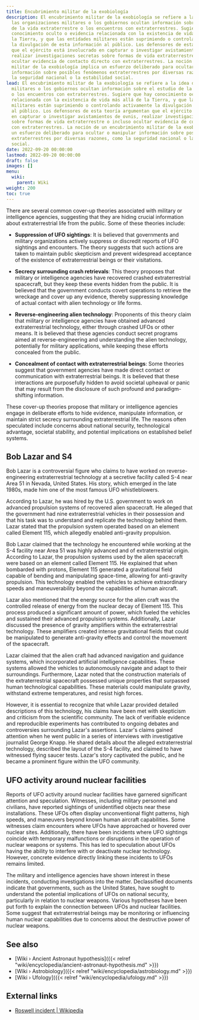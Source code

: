 ```yaml
---
title: Encubrimiento militar de la exobiología
description: El encubrimiento militar de la exobiología se refiere a la idea de que
  las organizaciones militares o los gobiernos ocultan información sobre el estudio
  de la vida extraterrestre o los encuentros con extraterrestres. Sugiere que hay
  conocimiento oculto o evidencia relacionada con la existencia de vida más allá de
  la Tierra, y que las entidades militares están suprimiendo o controlando activamente
  la divulgación de esta información al público. Los defensores de esta teoría argumentan
  que el ejército está involucrado en capturar o investigar avistamientos de ovnis,
  realizar investigaciones secretas sobre formas de vida extraterrestre o incluso
  ocultar evidencia de contacto directo con extraterrestres. La noción de un encubrimiento
  militar de la exobiología implica un esfuerzo deliberado para ocultar o manipular
  información sobre posibles fenómenos extraterrestres por diversas razones, como
  la seguridad nacional o la estabilidad social.
lead: El encubrimiento militar de la exobiología se refiere a la idea de que las organizaciones
  militares o los gobiernos ocultan información sobre el estudio de la vida extraterrestre
  o los encuentros con extraterrestres. Sugiere que hay conocimiento oculto o evidencia
  relacionada con la existencia de vida más allá de la Tierra, y que las entidades
  militares están suprimiendo o controlando activamente la divulgación de esta información
  al público. Los defensores de esta teoría argumentan que el ejército está involucrado
  en capturar o investigar avistamientos de ovnis, realizar investigaciones secretas
  sobre formas de vida extraterrestre o incluso ocultar evidencia de contacto directo
  con extraterrestres. La noción de un encubrimiento militar de la exobiología implica
  un esfuerzo deliberado para ocultar o manipular información sobre posibles fenómenos
  extraterrestres por diversas razones, como la seguridad nacional o la estabilidad
  social.
date: 2022-09-20 00:00:00
lastmod: 2022-09-20 00:00:00
draft: false
images: []
menu:
  wiki:
    parent: Wiki
weight: 200
toc: true
---
```


There are several common cover-up theories associated with military or intelligence agencies, suggesting that they are hiding crucial information about extraterrestrial life from the public. Some of these theories include:

- **Suppression of UFO sightings**: It is believed that governments and military organizations actively suppress or discredit reports of UFO sightings and encounters. The theory suggests that such actions are taken to maintain public skepticism and prevent widespread acceptance of the existence of extraterrestrial beings or their visitations.

- **Secrecy surrounding crash retrievals**: This theory proposes that military or intelligence agencies have recovered crashed extraterrestrial spacecraft, but they keep these events hidden from the public. It is believed that the government conducts covert operations to retrieve the wreckage and cover up any evidence, thereby suppressing knowledge of actual contact with alien technology or life forms.

- **Reverse-engineering alien technology**: Proponents of this theory claim that military or intelligence agencies have obtained advanced extraterrestrial technology, either through crashed UFOs or other means. It is believed that these agencies conduct secret programs aimed at reverse-engineering and understanding the alien technology, potentially for military applications, while keeping these efforts concealed from the public.

- **Concealment of contact with extraterrestrial beings**: Some theories suggest that government agencies have made direct contact or communication with extraterrestrial beings. It is believed that these interactions are purposefully hidden to avoid societal upheaval or panic that may result from the disclosure of such profound and paradigm-shifting information.

These cover-up theories propose that military or intelligence agencies engage in deliberate efforts to hide evidence, manipulate information, or maintain strict secrecy surrounding extraterrestrial life. The reasons often speculated include concerns about national security, technological advantage, societal stability, and potential implications on established belief systems.

## Bob Lazar and S4

Bob Lazar is a controversial figure who claims to have worked on reverse-engineering extraterrestrial technology at a secretive facility called S-4 near Area 51 in Nevada, United States. His story, which emerged in the late 1980s, made him one of the most famous UFO whistleblowers.

According to Lazar, he was hired by the U.S. government to work on advanced propulsion systems of recovered alien spacecraft. He alleged that the government had nine extraterrestrial vehicles in their possession and that his task was to understand and replicate the technology behind them. Lazar stated that the propulsion system operated based on an element called Element 115, which allegedly enabled anti-gravity propulsion.

Bob Lazar claimed that the technology he encountered while working at the S-4 facility near Area 51 was highly advanced and of extraterrestrial origin. According to Lazar, the propulsion systems used by the alien spacecraft were based on an element called Element 115. He explained that when bombarded with protons, Element 115 generated a gravitational field capable of bending and manipulating space-time, allowing for anti-gravity propulsion. This technology enabled the vehicles to achieve extraordinary speeds and maneuverability beyond the capabilities of human aircraft.

Lazar also mentioned that the energy source for the alien craft was the controlled release of energy from the nuclear decay of Element 115. This process produced a significant amount of power, which fueled the vehicles and sustained their advanced propulsion systems. Additionally, Lazar discussed the presence of gravity amplifiers within the extraterrestrial technology. These amplifiers created intense gravitational fields that could be manipulated to generate anti-gravity effects and control the movement of the spacecraft.

Lazar claimed that the alien craft had advanced navigation and guidance systems, which incorporated artificial intelligence capabilities. These systems allowed the vehicles to autonomously navigate and adapt to their surroundings. Furthermore, Lazar noted that the construction materials of the extraterrestrial spacecraft possessed unique properties that surpassed human technological capabilities. These materials could manipulate gravity, withstand extreme temperatures, and resist high forces.

However, it is essential to recognize that while Lazar provided detailed descriptions of this technology, his claims have been met with skepticism and criticism from the scientific community. The lack of verifiable evidence and reproducible experiments has contributed to ongoing debates and controversies surrounding Lazar's assertions. Lazar's claims gained attention when he went public in a series of interviews with investigative journalist George Knapp. He shared details about the alleged extraterrestrial technology, described the layout of the S-4 facility, and claimed to have witnessed flying saucer tests. Lazar's story captivated the public, and he became a prominent figure within the UFO community.

## UFO activity around nuclear facilities

Reports of UFO activity around nuclear facilities have garnered significant attention and speculation. Witnesses, including military personnel and civilians, have reported sightings of unidentified objects near these installations. These UFOs often display unconventional flight patterns, high speeds, and maneuvers beyond known human aircraft capabilities. Some witnesses claim encounters where UFOs have approached or hovered over nuclear sites. Additionally, there have been incidents where UFO sightings coincide with temporary malfunctions or disruptions in the operation of nuclear weapons or systems. This has led to speculation about UFOs having the ability to interfere with or deactivate nuclear technology. However, concrete evidence directly linking these incidents to UFOs remains limited.

The military and intelligence agencies have shown interest in these incidents, conducting investigations into the matter. Declassified documents indicate that governments, such as the United States, have sought to understand the potential implications of UFOs on national security, particularly in relation to nuclear weapons. Various hypotheses have been put forth to explain the connection between UFOs and nuclear facilities. Some suggest that extraterrestrial beings may be monitoring or influencing human nuclear capabilities due to concerns about the destructive power of nuclear weapons.

## See also

- [Wiki › Ancient Astronaut hypothesis]({{< relref "wiki/encyclopedia/ancient-astronaut-hypothesis.md" >}})
- [Wiki › Astrobiology]({{< relref "wiki/encyclopedia/astrobiology.md" >}})
- [Wiki › Ufology]({{< relref "wiki/encyclopedia/ufology.md" >}})

## External links

- [Roswell incident | Wikipedia](https://en.wikipedia.org/wiki/Roswell_incident)